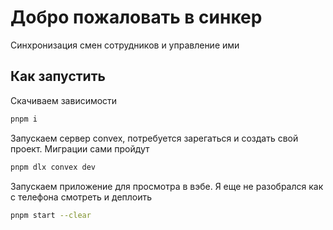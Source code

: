 # Добро пожаловать в синкер

Синхронизация смен сотрудников и управление ими

## Как запустить

Скачиваем зависимости

```sh
pnpm i
```

Запускаем сервер convex, потребуется зарегаться и создать свой проект. Миграции сами пройдут

```sh
pnpm dlx convex dev
```

Запускаем приложение для просмотра в вэбе. Я еще не разобрался как с телефона смотреть и деплоить

```sh
pnpm start --clear
```